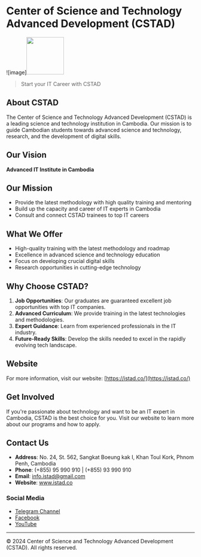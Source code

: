 # Center of Science and Technology Advanced Development (CSTAD)

![image]<img src="[https://your-image-url.type](https://istad.co/resources/img/logo_md.png)" width="100" height="100">

> Start your IT Career with CSTAD

## About CSTAD

The Center of Science and Technology Advanced Development (CSTAD) is a leading science and technology institution in Cambodia. Our mission is to guide Cambodian students towards advanced science and technology, research, and the development of digital skills.

## Our Vision

**Advanced IT Institute in Cambodia**

## Our Mission

- Provide the latest methodology with high quality training and mentoring
- Build up the capacity and career of IT experts in Cambodia
- Consult and connect CSTAD trainees to top IT careers

## What We Offer

- High-quality training with the latest methodology and roadmap
- Excellence in advanced science and technology education
- Focus on developing crucial digital skills
- Research opportunities in cutting-edge technology

## Why Choose CSTAD?

1. **Job Opportunities**: Our graduates are guaranteed excellent job opportunities with top IT companies.
2. **Advanced Curriculum**: We provide training in the latest technologies and methodologies.
3. **Expert Guidance**: Learn from experienced professionals in the IT industry.
4. **Future-Ready Skills**: Develop the skills needed to excel in the rapidly evolving tech landscape.

## Website

For more information, visit our website: [https://istad.co/](https://istad.co/)

## Get Involved

If you're passionate about technology and want to be an IT expert in Cambodia, CSTAD is the best choice for you. Visit our website to learn more about our programs and how to apply.

## Contact Us

- **Address**: No. 24, St. 562, Sangkat Boeung kak I, Khan Toul Kork, Phnom Penh, Cambodia
- **Phone**: (+855) 95 990 910 | (+855) 93 990 910
- **Email**: info.istad@gmail.com
- **Website**: www.istad.co

### Social Media

- [Telegram Channel](https://t.me/istadkh)
- [Facebook](https://www.facebook.com/istad.co)
- [YouTube](https://www.youtube.com/@istad)

---

© 2024 Center of Science and Technology Advanced Development (CSTAD). All rights reserved.
